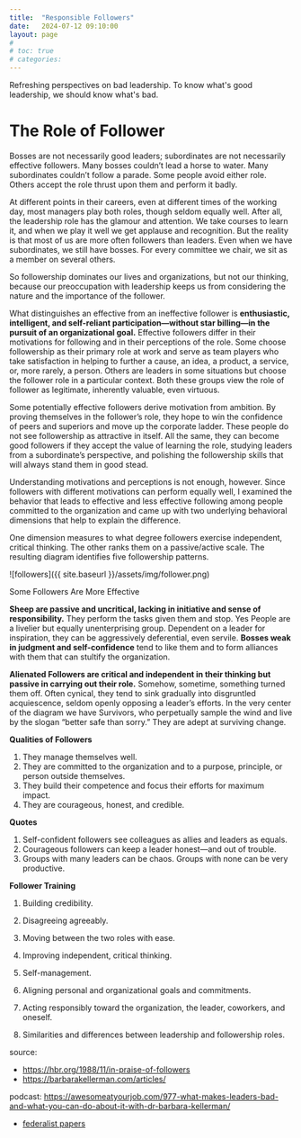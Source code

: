 ```yaml
---
title:  "Responsible Followers"
date:   2024-07-12 09:10:00
layout: page
#
# toc: true
# categories:
---
```


Refreshing perspectives on bad leadership. To know what's good leadership, we should know what's bad.

# The Role of Follower
Bosses are not necessarily good leaders; subordinates are not necessarily effective followers. Many bosses couldn’t lead a horse to water. Many subordinates couldn’t follow a parade. Some people avoid either role. Others accept the role thrust upon them and perform it badly.

At different points in their careers, even at different times of the working day, most managers play both roles, though seldom equally well. After all, the leadership role has the glamour and attention. We take courses to learn it, and when we play it well we get applause and recognition. But the reality is that most of us are more often followers than leaders. Even when we have subordinates, we still have bosses. For every committee we chair, we sit as a member on several others.

So followership dominates our lives and organizations, but not our thinking, because our preoccupation with leadership keeps us from considering the nature and the importance of the follower.

What distinguishes an effective from an ineffective follower is **enthusiastic, intelligent, and self-reliant participation—without star billing—in the pursuit of an organizational goal.** Effective followers differ in their motivations for following and in their perceptions of the role. Some choose followership as their primary role at work and serve as team players who take satisfaction in helping to further a cause, an idea, a product, a service, or, more rarely, a person. Others are leaders in some situations but choose the follower role in a particular context. Both these groups view the role of follower as legitimate, inherently valuable, even virtuous.

Some potentially effective followers derive motivation from ambition. By proving themselves in the follower’s role, they hope to win the confidence of peers and superiors and move up the corporate ladder. These people do not see followership as attractive in itself. All the same, they can become good followers if they accept the value of learning the role, studying leaders from a subordinate’s perspective, and polishing the followership skills that will always stand them in good stead.

Understanding motivations and perceptions is not enough, however. Since followers with different motivations can perform equally well, I examined the behavior that leads to effective and less effective following among people committed to the organization and came up with two underlying behavioral dimensions that help to explain the difference.

One dimension measures to what degree followers exercise independent, critical thinking. The other ranks them on a passive/active scale. The resulting diagram identifies five followership patterns.

![followers]({{ site.baseurl }}/assets/img/follower.png)

Some Followers Are More Effective

**Sheep are passive and uncritical, lacking in initiative and sense of responsibility.** They perform the tasks given them and stop. Yes People are a livelier but equally unenterprising group. Dependent on a leader for inspiration, they can be aggressively deferential, even servile. **Bosses weak in judgment and self-confidence** tend to like them and to form alliances with them that can stultify the organization.

**Alienated Followers are critical and independent in their thinking but passive in carrying out their role.** Somehow, sometime, something turned them off. Often cynical, they tend to sink gradually into disgruntled acquiescence, seldom openly opposing a leader’s efforts. In the very center of the diagram we have Survivors, who perpetually sample the wind and live by the slogan “better safe than sorry.” They are adept at surviving change.


**Qualities of Followers**
1. They manage themselves well.
1. They are committed to the organization and to a purpose, principle, or person outside themselves.
1. They build their competence and focus their efforts for maximum impact.
1. They are courageous, honest, and credible.

**Quotes**
1. Self-confident followers see colleagues as allies and leaders as equals.
1. Courageous followers can keep a leader honest—and out of trouble.
1. Groups with many leaders can be chaos. Groups with none can be very productive.



**Follower Training**

1. Building credibility.
1. Disagreeing agreeably.
1. Moving between the two roles with ease.

1. Improving independent, critical thinking.
1. Self-management.
1. Aligning personal and organizational goals and commitments.
1. Acting responsibly toward the organization, the leader, coworkers, and oneself.
1. Similarities and differences between leadership and followership roles.


source: 
- https://hbr.org/1988/11/in-praise-of-followers
- https://barbarakellerman.com/articles/

podcast: https://awesomeatyourjob.com/977-what-makes-leaders-bad-and-what-you-can-do-about-it-with-dr-barbara-kellerman/
- [federalist papers](https://guides.loc.gov/federalist-papers/full-text)
